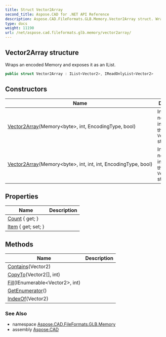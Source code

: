 ```yaml
---
title: Struct Vector2Array
second_title: Aspose.CAD for .NET API Reference
description: Aspose.CAD.FileFormats.GLB.Memory.Vector2Array struct. Wraps an encoded Memory and exposes it as an IList
type: docs
weight: 11190
url: /net/aspose.cad.fileformats.glb.memory/vector2array/
---
```

## Vector2Array structure

Wraps an encoded Memory and exposes it as an IList.

```csharp
public struct Vector2Array : IList<Vector2>, IReadOnlyList<Vector2>
```

## Constructors

| Name | Description |
| --- | --- |
| [Vector2Array](vector2array/#constructor)(Memory&lt;byte&gt;, int, EncodingType, bool) | Initializes a new instance of the `Vector2Array` struct. |
| [Vector2Array](vector2array/#constructor_1)(Memory&lt;byte&gt;, int, int, int, EncodingType, bool) | Initializes a new instance of the `Vector2Array` struct. |

## Properties

| Name | Description |
| --- | --- |
| [Count](../../aspose.cad.fileformats.glb.memory/vector2array/count/) { get; } |  |
| [Item](../../aspose.cad.fileformats.glb.memory/vector2array/item/) { get; set; } |  |

## Methods

| Name | Description |
| --- | --- |
| [Contains](../../aspose.cad.fileformats.glb.memory/vector2array/contains/)(Vector2) |  |
| [CopyTo](../../aspose.cad.fileformats.glb.memory/vector2array/copyto/)(Vector2[], int) |  |
| [Fill](../../aspose.cad.fileformats.glb.memory/vector2array/fill/)(IEnumerable&lt;Vector2&gt;, int) |  |
| [GetEnumerator](../../aspose.cad.fileformats.glb.memory/vector2array/getenumerator/)() |  |
| [IndexOf](../../aspose.cad.fileformats.glb.memory/vector2array/indexof/)(Vector2) |  |

### See Also

* namespace [Aspose.CAD.FileFormats.GLB.Memory](../../aspose.cad.fileformats.glb.memory/)
* assembly [Aspose.CAD](../../)


